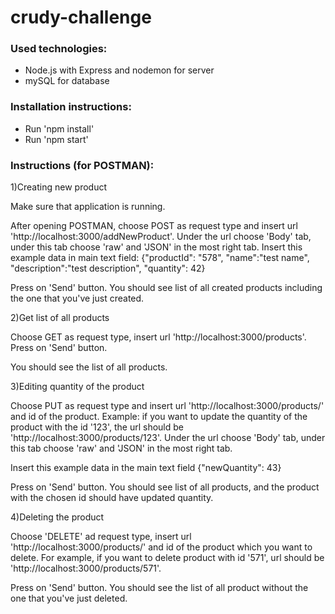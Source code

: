 # crudy-challenge

### Used technologies:
- Node.js with Express and nodemon for server
- mySQL for database

### Installation instructions:
- Run 'npm install'
- Run 'npm start'

### Instructions (for POSTMAN):
1)Creating new product

Make sure that application is running.

After opening POSTMAN, choose POST as request type and insert url 'http://localhost:3000/addNewProduct'.
Under the url choose 'Body' tab, under this tab choose 'raw' and 'JSON' in the most right tab.
Insert this example data in main text field:
{"productId": "578",
"name":"test name",
"description":"test description",
"quantity": 42}

Press on 'Send' button.
You should see list of all created products including the one that you've just created.

2)Get list of all products

Choose GET as request type, insert url 'http://localhost:3000/products'.
Press on 'Send' button.

You should see the list of all products.

3)Editing quantity of the product

Choose PUT as request type and insert url 'http://localhost:3000/products/' and id of the product.
Example: if you want to update the quantity of the product with the id '123', the url should be 'http://localhost:3000/products/123'.
Under the url choose 'Body' tab, under this tab choose 'raw' and 'JSON' in the most right tab.

Insert this example data in the main text field
{"newQuantity": 43}

Press on 'Send' button.
You should see list of all products, and the product with the chosen id should have updated quantity.

4)Deleting the product

Choose 'DELETE' ad request type, insert url 'http://localhost:3000/products/' and id of the product which you want to delete.
For example, if you want to delete product with id '571', url should be 'http://localhost:3000/products/571'.

Press on 'Send' button.
You should see the list of all product without the one that you've just deleted.






